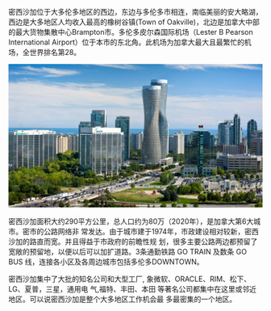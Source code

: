 密西沙加位于大多伦多地区的西边，东边与多伦多市相连，南临美丽的安大略湖，西边是大多地区人均收入最高的橡树谷镇(Town of Oakville)，北边是加拿大中部的最大货物集散中心Brampton市。多伦多皮尔森国际机场（Lester B Pearson International Airport）位于本市的东北角。此机场为加拿大最大且最繁忙的机场，全世界排名第28。

![](../../../assets/images/mississauga_general.jpg)

密西沙加面积大约290平方公里，总人口约为80万（2020年），是加拿大第6大城市。密市的公路网络非
常发达。由于城市建于1974年，市政建设相对较新，密西沙加的路直而宽。并且得益于市政府的前瞻性规
划，很多主要公路两边都预留了宽敞的预留地，以便以后可以加扩道路。3条通勤铁路 GO TRAIN 及数条
GO BUS 线，连接各小区及各周边城市包括多伦多DOWNTOWN。

密西沙加集中了大批的知名公司和大型工厂, 象微软、ORACLE、RIM、松下、LG、夏普，三星，通用电
气,福特、丰田、本田 等著名公司都集中在这里或邻近地区。可以说密西沙加是整个大多地区工作机会最
多最密集的一个地区。
